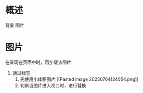 # 概述
背景
图片
# 图片
在呈现在页面中时，再加载该图片
1. 通过标签
	1. 先使用小体积图片![[Pasted image 20230704124054.png]] 
	2. 判断当图片进入视口时，进行替换